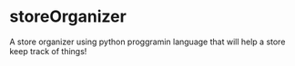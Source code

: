 # storeOrganizer
A store organizer using python proggramin language that will help a store keep track of things!
